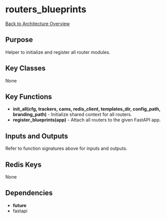 # routers_blueprints
[Back to Architecture Overview](../README.md)

## Purpose
Helper to initialize and register all router modules.

## Key Classes
None

## Key Functions
- **init_all(cfg, trackers, cams, redis_client, templates_dir, config_path, branding_path)** - Initialize shared context for all routers.
- **register_blueprints(app)** - Attach all routers to the given FastAPI app.

## Inputs and Outputs
Refer to function signatures above for inputs and outputs.

## Redis Keys
None

## Dependencies
- __future__
- fastapi
